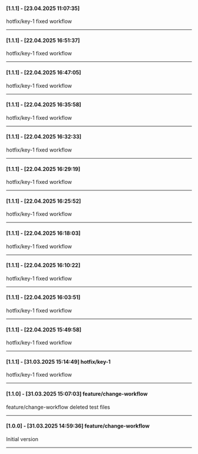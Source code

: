 #### [1.1.1] - [23.04.2025 11:07:35]     
hotfix/key-1 fixed workflow

---
#### [1.1.1] - [22.04.2025 16:51:37]     
hotfix/key-1 fixed workflow

---
#### [1.1.1] - [22.04.2025 16:47:05]     
hotfix/key-1 fixed workflow

---
#### [1.1.1] - [22.04.2025 16:35:58]     
hotfix/key-1 fixed workflow

---
#### [1.1.1] - [22.04.2025 16:32:33]     
hotfix/key-1 fixed workflow

---
#### [1.1.1] - [22.04.2025 16:29:19]     
hotfix/key-1 fixed workflow

---
#### [1.1.1] - [22.04.2025 16:25:52]     
hotfix/key-1 fixed workflow

---
#### [1.1.1] - [22.04.2025 16:18:03]     
hotfix/key-1 fixed workflow

---
#### [1.1.1] - [22.04.2025 16:10:22]     
hotfix/key-1 fixed workflow

---
#### [1.1.1] - [22.04.2025 16:03:51]     
hotfix/key-1 fixed workflow

---
#### [1.1.1] - [22.04.2025 15:49:58]     
hotfix/key-1 fixed workflow

---
#### [1.1.1] - [31.03.2025 15:14:49]    hotfix/key-1 
hotfix/key-1 fixed workflow

---
#### [1.1.0] - [31.03.2025 15:07:03]    feature/change-workflow 
feature/change-workflow deleted test files

---
#### [1.0.0] - [31.03.2025 14:59:36]    feature/change-workflow 
Initial version

---
